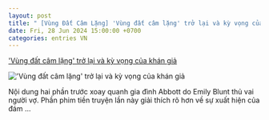 ```yaml
---
layout: post
title: " [Vùng Đất Câm Lặng] 'Vùng đất câm lặng' trở lại và kỳ vọng của khán giả"
date: Fri, 28 Jun 2024 15:00:00 +0700
categories: entries VN
---
```

['Vùng đất câm lặng' trở lại và kỳ vọng của khán giả](https://hanoionline.vn/video/vung-dat-cam-lang-tro-lai-va-ky-vong-cua-khan-gia-246491.htm)

!['Vùng đất câm lặng' trở lại và kỳ vọng của khán giả](https://cloudvodhn.tek4tv.vn/attach/crawler/2024/06/28/2f133fd5-368c-4acd-96d2-682cdae2367f-528.webp)

Nội dung hai phần trước xoay quanh gia đình Abbott do Emily Blunt thủ vai người vợ. Phần phim tiền truyện lần này giải thích rõ hơn về sự xuất hiện của đám ...

